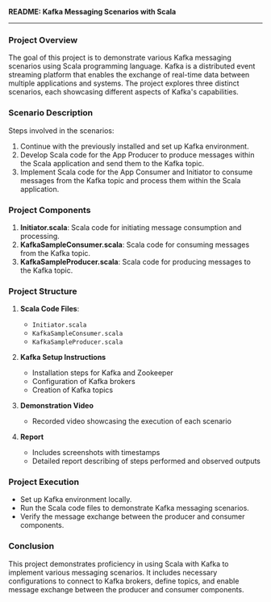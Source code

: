 **README: Kafka Messaging Scenarios with Scala**

---

### Project Overview

The goal of this project is to demonstrate various Kafka messaging scenarios using Scala programming language. Kafka is a distributed event streaming platform that enables the exchange of real-time data between multiple applications and systems. The project explores three distinct scenarios, each showcasing different aspects of Kafka's capabilities.

### Scenario Description

Steps involved in the scenarios:
1. Continue with the previously installed and set up Kafka environment.
2. Develop Scala code for the App Producer to produce messages within the Scala application and send them to the Kafka topic.
3. Implement Scala code for the App Consumer and Initiator to consume messages from the Kafka topic and process them within the Scala application.

### Project Components

1. **Initiator.scala**: Scala code for initiating message consumption and processing.
2. **KafkaSampleConsumer.scala**: Scala code for consuming messages from the Kafka topic.
3. **KafkaSampleProducer.scala**: Scala code for producing messages to the Kafka topic.

### Project Structure

1. **Scala Code Files**:
   - `Initiator.scala`
   - `KafkaSampleConsumer.scala`
   - `KafkaSampleProducer.scala`

2. **Kafka Setup Instructions**
   - Installation steps for Kafka and Zookeeper
   - Configuration of Kafka brokers
   - Creation of Kafka topics

3. **Demonstration Video**
   - Recorded video showcasing the execution of each scenario

4. **Report**
   - Includes screenshots with timestamps
   - Detailed report describing of steps performed and observed outputs

### Project Execution

- Set up Kafka environment locally.
- Run the Scala code files to demonstrate Kafka messaging scenarios.
- Verify the message exchange between the producer and consumer components.

### Conclusion

This project demonstrates proficiency in using Scala with Kafka to implement various messaging scenarios. It includes necessary configurations to connect to Kafka brokers, define topics, and enable message exchange between the producer and consumer components.
